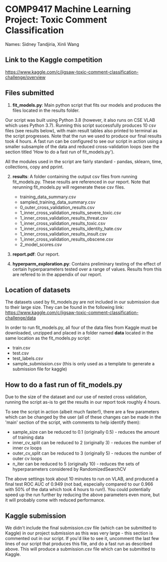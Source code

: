 # COMP9417 Machine Learning Project: Toxic Comment Classification

Names: Sidney Tandjiria, Xinli Wang

## Link to the Kaggle competition

https://www.kaggle.com/c/jigsaw-toxic-comment-classification-challenge/overview

## Files submitted

1. **fit_models.py**: Main python script that fits our models and produces the files located in the results folder. 

Our script was built using Python 3.8 (however, it also runs on CSE VLAB which uses Python 3.7). Running this script successfully produces 10 csv files (see results below), with main result tables also printed to terminal as the script progresses. Note that the run we used to produce our final results took 4 hours. A fast run can be configured to see our script in action using a smaller subsample of the data and reduced cross-validation loops (see the section titled 'How to do a fast run of fit_models.py').

All the modules used in the script are fairly standard - pandas, sklearn, time, collections, copy and pprint.

2. **results**: A folder containing the output csv files from running fit_models.py. These results are referenced in our report. Note that rerunning fit_models.py will regenerate these csv files.
    * training_data_summary.csv
    * sampled_training_data_summary.csv
    * 0_outer_cross_validation_results.csv
    * 1_inner_cross_validation_results_severe_toxic.csv
    * 1_inner_cross_validation_results_threat.csv
    * 1_inner_cross_validation_results_toxic.csv
    * 1_inner_cross_validation_results_identity_hate.csv
    * 1_inner_cross_validation_results_insult.csv
    * 1_inner_cross_validation_results_obscene.csv
    * 2_model_scores.csv

3. **report.pdf**: Our report.

4. **hyperparm_exploration.py**: Contains preliminary testing of the effect of certain hyperparameters tested over a range of values. Results from this are refered to in the appendix of our report.

## Location of datasets

The datasets used by fit_models.py are not included in our submission due to their large size. They can be found in the following link: https://www.kaggle.com/c/jigsaw-toxic-comment-classification-challenge/data

In order to run fit_models.py, all four of the data files from Kaggle must be downloaded, unzipped and placed in a folder named **data** located in the same location as the fit_models.py script:
* train.csv
* test.csv
* test_labels.csv
* sample_submission.csv (this is only used as a template to generate a submission file for kaggle)

## How to do a fast run of fit_models.py

Due to the size of the dataset and our use of nested cross validation, running the script as-is to get the results in our report took roughly 4 hours. 

To see the script in action (albeit much faster!), there are a few parameters which can be changed by the user (all of these changes can be made in the 'main' section of the script, with comments to help identify them):
   * sample_size can be reduced to 0.1 (originally 0.5) - reduces the amount of training data
   * inner_cv_split can be reduced to 2 (originally 3) - reduces the number of inner cv loops
   * outer_cv_split can be reduced to 3 (originally 5) - reduces the number of outer cv loops
   * n_iter can be reduced to 5 (originally 10) - reduces the sets of hyperparameters considered by RandomizedSearchCV
   
The above settings took about 10 minutes to run on VLAB, and produced a final test ROC AUC of 0.949 (not bad, especially compared to our 0.966 with 50% of the data which took 4 hours to run!). You could potentially speed up the run further by reducing the above parameters even more, but it will probably come with reduced performance.

## Kaggle submission

We didn't include the final submission.csv file (which can be submitted to Kaggle) in our project submission as this was very large - this section is commented out in our script. If you'd like to see it, uncomment the last few lines of our script that produces this file, and do a fast run as described above. This will produce a submission.csv file which can be submitted to Kaggle.
